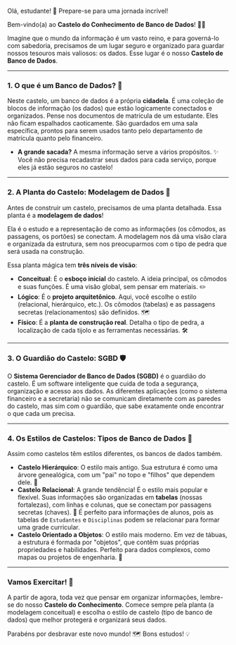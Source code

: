 Olá, estudante! 🚀 Prepare-se para uma jornada incrível!

Bem-vindo(a) ao **Castelo do Conhecimento de Banco de Dados**! 🏰✨

Imagine que o mundo da informação é um vasto reino, e para governá-lo com sabedoria, precisamos de um lugar seguro e organizado para guardar nossos tesouros mais valiosos: os dados. Esse lugar é o nosso **Castelo de Banco de Dados**.

---

### **1. O que é um Banco de Dados?** 🧱
Neste castelo, um banco de dados é a própria **cidadela**. É uma coleção de blocos de informação (os dados) que estão logicamente conectados e organizados. Pense nos documentos de matrícula de um estudante. Eles não ficam espalhados caoticamente. São guardados em uma sala específica, prontos para serem usados tanto pelo departamento de matrícula quanto pelo financeiro.

* **A grande sacada?** A mesma informação serve a vários propósitos. ✨ Você não precisa recadastrar seus dados para cada serviço, porque eles já estão seguros no castelo!

---

### **2. A Planta do Castelo: Modelagem de Dados** 📐
Antes de construir um castelo, precisamos de uma planta detalhada. Essa planta é a **modelagem de dados**!

Ela é o estudo e a representação de como as informações (os cômodos, as passagens, os portões) se conectam. A modelagem nos dá uma visão clara e organizada da estrutura, sem nos preocuparmos com o tipo de pedra que será usada na construção.

Essa planta mágica tem **três níveis de visão**:
* **Conceitual**: É o **esboço inicial** do castelo. A ideia principal, os cômodos e suas funções. É uma visão global, sem pensar em materiais. ✏️
* **Lógico**: É o **projeto arquitetônico**. Aqui, você escolhe o estilo (relacional, hierárquico, etc.). Os cômodos (tabelas) e as passagens secretas (relacionamentos) são definidos. 🗺️
* **Físico**: É a **planta de construção real**. Detalha o tipo de pedra, a localização de cada tijolo e as ferramentas necessárias. 🛠️

---

### **3. O Guardião do Castelo: SGBD** 🛡️
O **Sistema Gerenciador de Banco de Dados (SGBD)** é o guardião do castelo. É um software inteligente que cuida de toda a segurança, organização e acesso aos dados. As diferentes aplicações (como o sistema financeiro e a secretaria) não se comunicam diretamente com as paredes do castelo, mas sim com o guardião, que sabe exatamente onde encontrar o que cada um precisa.

---

### **4. Os Estilos de Castelos: Tipos de Banco de Dados** 👑
Assim como castelos têm estilos diferentes, os bancos de dados também.

* **Castelo Hierárquico**: O estilo mais antigo. Sua estrutura é como uma árvore genealógica, com um "pai" no topo e "filhos" que dependem dele. 🌳
* **Castelo Relacional**: A grande tendência! É o estilo mais popular e flexível. Suas informações são organizadas em **tabelas** (nossas fortalezas), com linhas e colunas, que se conectam por passagens secretas (chaves). 🤝 É perfeito para informações de alunos, pois as tabelas de `Estudantes` e `Disciplinas` podem se relacionar para formar uma grade curricular.
* **Castelo Orientado a Objetos**: O estilo mais moderno. Em vez de tábuas, a estrutura é formada por "objetos", que contêm suas próprias propriedades e habilidades. Perfeito para dados complexos, como mapas ou projetos de engenharia. 🔮

---

### **Vamos Exercitar!** 🧠

A partir de agora, toda vez que pensar em organizar informações, lembre-se do nosso **Castelo do Conhecimento**. Comece sempre pela planta (a modelagem conceitual) e escolha o estilo de castelo (tipo de banco de dados) que melhor protegerá e organizará seus dados.

Parabéns por desbravar este novo mundo! 🗺️ Bons estudos! 💡
